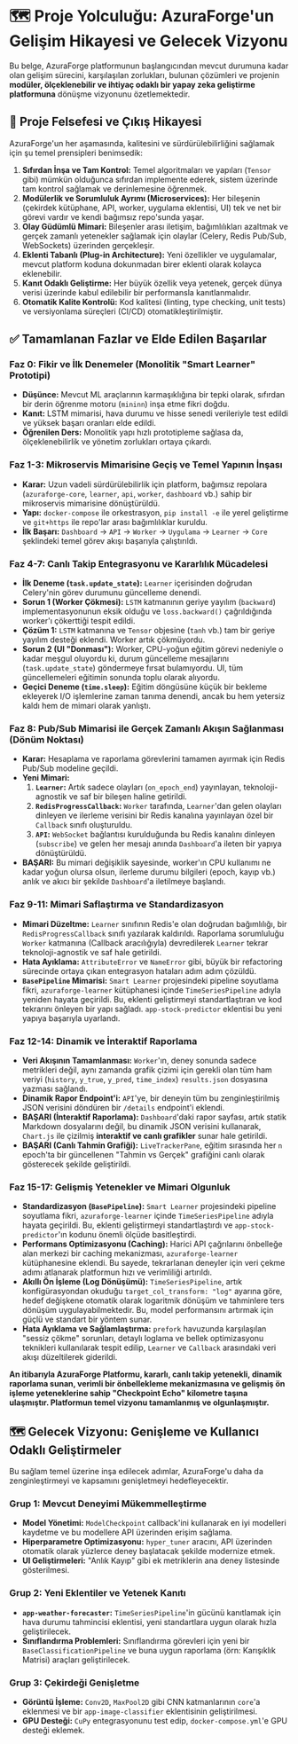 # 🗺️ Proje Yolculuğu: AzuraForge'un Gelişim Hikayesi ve Gelecek Vizyonu

Bu belge, AzuraForge platformunun başlangıcından mevcut durumuna kadar olan gelişim sürecini, karşılaşılan zorlukları, bulunan çözümleri ve projenin **modüler, ölçeklenebilir ve ihtiyaç odaklı bir yapay zeka geliştirme platformuna** dönüşme vizyonunu özetlemektedir.

## 🎯 Proje Felsefesi ve Çıkış Hikayesi

AzuraForge'un her aşamasında, kalitesini ve sürdürülebilirliğini sağlamak için şu temel prensipleri benimsedik:

1.  **Sıfırdan İnşa ve Tam Kontrol:** Temel algoritmaları ve yapıları (`Tensor` gibi) mümkün olduğunca sıfırdan implemente ederek, sistem üzerinde tam kontrol sağlamak ve derinlemesine öğrenmek.
2.  **Modülerlik ve Sorumluluk Ayrımı (Microservices):** Her bileşenin (çekirdek kütüphane, API, worker, uygulama eklentisi, UI) tek ve net bir görevi vardır ve kendi bağımsız repo'sunda yaşar.
3.  **Olay Güdümlü Mimari:** Bileşenler arası iletişim, bağımlılıkları azaltmak ve gerçek zamanlı yetenekler sağlamak için olaylar (Celery, Redis Pub/Sub, WebSockets) üzerinden gerçekleşir.
4.  **Eklenti Tabanlı (Plug-in Architecture):** Yeni özellikler ve uygulamalar, mevcut platform koduna dokunmadan birer eklenti olarak kolayca eklenebilir.
5.  **Kanıt Odaklı Geliştirme:** Her büyük özellik veya yetenek, gerçek dünya verisi üzerinde kabul edilebilir bir performansla kanıtlanmalıdır.
6.  **Otomatik Kalite Kontrolü:** Kod kalitesi (linting, type checking, unit tests) ve versiyonlama süreçleri (CI/CD) otomatikleştirilmiştir.

## ✅ Tamamlanan Fazlar ve Elde Edilen Başarılar
### Faz 0: Fikir ve İlk Denemeler (Monolitik "Smart Learner" Prototipi)
- **Düşünce:** Mevcut ML araçlarının karmaşıklığına bir tepki olarak, sıfırdan bir derin öğrenme motoru (`mininn`) inşa etme fikri doğdu.
- **Kanıt:** LSTM mimarisi, hava durumu ve hisse senedi verileriyle test edildi ve yüksek başarı oranları elde edildi.
- **Öğrenilen Ders:** Monolitik yapı hızlı prototipleme sağlasa da, ölçeklenebilirlik ve yönetim zorlukları ortaya çıkardı.

### Faz 1-3: Mikroservis Mimarisine Geçiş ve Temel Yapının İnşası
- **Karar:** Uzun vadeli sürdürülebilirlik için platform, bağımsız repolara (`azuraforge-core`, `learner`, `api`, `worker`, `dashboard` vb.) sahip bir mikroservis mimarisine dönüştürüldü.
- **Yapı:** `docker-compose` ile orkestrasyon, `pip install -e` ile yerel geliştirme ve `git+https` ile repo'lar arası bağımlılıklar kuruldu.
- **İlk Başarı:** `Dashboard` -> `API` -> `Worker` -> `Uygulama` -> `Learner` -> `Core` şeklindeki temel görev akışı başarıyla çalıştırıldı.

### Faz 4-7: Canlı Takip Entegrasyonu ve Kararlılık Mücadelesi
- **İlk Deneme (`task.update_state`):** `Learner` içerisinden doğrudan Celery'nin görev durumunu güncelleme denendi.
- **Sorun 1 (Worker Çökmesi):** `LSTM` katmanının geriye yayılım (`backward`) implementasyonunun eksik olduğu ve `loss.backward()` çağrıldığında worker'ı çökerttiği tespit edildi.
- **Çözüm 1:** `LSTM` katmanına ve `Tensor` objesine (`tanh` vb.) tam bir geriye yayılım desteği eklendi. Worker artık çökmüyordu.
- **Sorun 2 (UI "Donması"):** Worker, CPU-yoğun eğitim görevi nedeniyle o kadar meşgul oluyordu ki, durum güncelleme mesajlarını (`task.update_state`) göndermeye fırsat bulamıyordu. UI, tüm güncellemeleri eğitimin sonunda toplu olarak alıyordu.
- **Geçici Deneme (`time.sleep`):** Eğitim döngüsüne küçük bir bekleme ekleyerek I/O işlemlerine zaman tanıma denendi, ancak bu hem yetersiz kaldı hem de mimari olarak yanlıştı.

### Faz 8: Pub/Sub Mimarisi ile Gerçek Zamanlı Akışın Sağlanması (Dönüm Noktası)
- **Karar:** Hesaplama ve raporlama görevlerini tamamen ayırmak için Redis Pub/Sub modeline geçildi.
- **Yeni Mimari:**
    1.  **`Learner`:** Artık sadece olayları (`on_epoch_end`) yayınlayan, teknoloji-agnostik ve saf bir bileşen haline getirildi.
    2.  **`RedisProgressCallback`:** `Worker` tarafında, `Learner`'dan gelen olayları dinleyen ve ilerleme verisini bir Redis kanalına yayınlayan özel bir `Callback` sınıfı oluşturuldu.
    3.  **`API`:** `WebSocket` bağlantısı kurulduğunda bu Redis kanalını dinleyen (`subscribe`) ve gelen her mesajı anında `Dashboard`'a ileten bir yapıya dönüştürüldü.
- **BAŞARI:** Bu mimari değişiklik sayesinde, worker'ın CPU kullanımı ne kadar yoğun olursa olsun, ilerleme durumu bilgileri (epoch, kayıp vb.) anlık ve akıcı bir şekilde `Dashboard`'a iletilmeye başlandı.

### Faz 9-11: Mimari Saflaştırma ve Standardizasyon
- **Mimari Düzeltme:** `Learner` sınıfının Redis'e olan doğrudan bağımlılığı, bir `RedisProgressCallback` sınıfı yazılarak kaldırıldı. Raporlama sorumluluğu `Worker` katmanına (Callback aracılığıyla) devredilerek `Learner` tekrar teknoloji-agnostik ve saf hale getirildi.
- **Hata Ayıklama:** `AttributeError` ve `NameError` gibi, büyük bir refactoring sürecinde ortaya çıkan entegrasyon hataları adım adım çözüldü.
- **`BasePipeline` Mimarisi:** `Smart Learner` projesindeki pipeline soyutlama fikri, `azuraforge-learner` kütüphanesi içinde `TimeSeriesPipeline` adıyla yeniden hayata geçirildi. Bu, eklenti geliştirmeyi standartlaştıran ve kod tekrarını önleyen bir yapı sağladı. `app-stock-predictor` eklentisi bu yeni yapıya başarıyla uyarlandı.

### Faz 12-14: Dinamik ve İnteraktif Raporlama
- **Veri Akışının Tamamlanması:** `Worker`'ın, deney sonunda sadece metrikleri değil, aynı zamanda grafik çizimi için gerekli olan tüm ham veriyi (`history`, `y_true`, `y_pred`, `time_index`) `results.json` dosyasına yazması sağlandı.
- **Dinamik Rapor Endpoint'i:** `API`'ye, bir deneyin tüm bu zenginleştirilmiş JSON verisini döndüren bir `/details` endpoint'i eklendi.
- **BAŞARI (İnteraktif Raporlama):** `Dashboard`'daki rapor sayfası, artık statik Markdown dosyalarını değil, bu dinamik JSON verisini kullanarak, `Chart.js` ile çizilmiş **interaktif ve canlı grafikler** sunar hale getirildi.
- **BAŞARI (Canlı Tahmin Grafiği):** `LiveTrackerPane`, eğitim sırasında her `n` epoch'ta bir güncellenen "Tahmin vs Gerçek" grafiğini canlı olarak gösterecek şekilde geliştirildi.

### Faz 15-17: Gelişmiş Yetenekler ve Mimari Olgunluk
- **Standardizasyon (`BasePipeline`):** `Smart Learner` projesindeki pipeline soyutlama fikri, `azuraforge-learner` içinde `TimeSeriesPipeline` adıyla hayata geçirildi. Bu, eklenti geliştirmeyi standartlaştırdı ve `app-stock-predictor`'ın kodunu önemli ölçüde basitleştirdi.
- **Performans Optimizasyonu (Caching):** Harici API çağrılarını önbelleğe alan merkezi bir caching mekanizması, `azuraforge-learner` kütüphanesine eklendi. Bu sayede, tekrarlanan deneyler için veri çekme adımı atlanarak platformun hızı ve verimliliği artırıldı.
- **Akıllı Ön İşleme (Log Dönüşümü):** `TimeSeriesPipeline`, artık konfigürasyondan okuduğu `target_col_transform: "log"` ayarına göre, hedef değişkene otomatik olarak logaritmik dönüşüm ve tahminlere ters dönüşüm uygulayabilmektedir. Bu, model performansını artırmak için güçlü ve standart bir yöntem sunar.
- **Hata Ayıklama ve Sağlamlaştırma:** `prefork` havuzunda karşılaşılan "sessiz çökme" sorunları, detaylı loglama ve bellek optimizasyonu teknikleri kullanılarak tespit edilip, `Learner` ve `Callback` arasındaki veri akışı düzeltilerek giderildi.

**An itibarıyla AzuraForge Platformu, kararlı, canlı takip yetenekli, dinamik raporlama sunan, verimli bir önbellekleme mekanizmasına ve gelişmiş ön işleme yeteneklerine sahip "Checkpoint Echo" kilometre taşına ulaşmıştır. Platformun temel vizyonu tamamlanmış ve olgunlaşmıştır.**

## 🗺️ Gelecek Vizyonu: Genişleme ve Kullanıcı Odaklı Geliştirmeler

Bu sağlam temel üzerine inşa edilecek adımlar, AzuraForge'u daha da zenginleştirmeyi ve kapsamını genişletmeyi hedefleyecektir.

### **Grup 1: Mevcut Deneyimi Mükemmelleştirme**
- **Model Yönetimi:** `ModelCheckpoint` callback'ini kullanarak en iyi modelleri kaydetme ve bu modellere API üzerinden erişim sağlama.
- **Hiperparametre Optimizasyonu:** `hyper_tuner` aracını, API üzerinden otomatik olarak yüzlerce deney başlatacak şekilde modernize etmek.
- **UI Geliştirmeleri:** "Anlık Kayıp" gibi ek metriklerin ana deney listesinde gösterilmesi.

### **Grup 2: Yeni Eklentiler ve Yetenek Kanıtı**
- **`app-weather-forecaster`:** `TimeSeriesPipeline`'in gücünü kanıtlamak için hava durumu tahmincisi eklentisi, yeni standartlara uygun olarak hızla geliştirilecek.
- **Sınıflandırma Problemleri:** Sınıflandırma görevleri için yeni bir `BaseClassificationPipeline` ve buna uygun raporlama (örn: Karışıklık Matrisi) araçları geliştirilecek.

### **Grup 3: Çekirdeği Genişletme**
- **Görüntü İşleme:** `Conv2D`, `MaxPool2D` gibi CNN katmanlarının `core`'a eklenmesi ve bir `app-image-classifier` eklentisinin geliştirilmesi.
- **GPU Desteği:** `CuPy` entegrasyonunu test edip, `docker-compose.yml`'e GPU desteği eklemek.